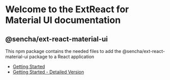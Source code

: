 # Welcome to the ExtReact for Material UI documentation

## @sencha/ext-react-material-ui

This npm package contains the needed files to add the @sencha/ext-react-material-ui package to a React application
- [Getting Started](https://github.com/sencha/ext-react/blob/ext-react-7.3.0/packages/ext-react-material-ui/guides/ExtReact_for_Material-UI_GETTING_STARTED.md)
- [Getting Started - Detailed Version](https://github.com/sencha/ext-react/blob/ext-react-7.3.0/packages/ext-react-material-ui/guides/ExtReact_for_Material-UI_GETTING_STARTED_DETAILED.md)